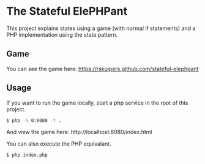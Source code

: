 # The Stateful ElePHPant

This project explains states using a game (with normal if statements) and a PHP implementation
using the state pattern.

## Game

You can see the game here: https://rskuipers.github.com/stateful-elephpant

## Usage

If you want to run the game locally, start a php service in the root of this project.

```sh
$ php -S 0:8080 -t .
```

And view the game here: http://localhost:8080/index.html

You can also execute the PHP equivalant.

```sh
$ php index.php
```